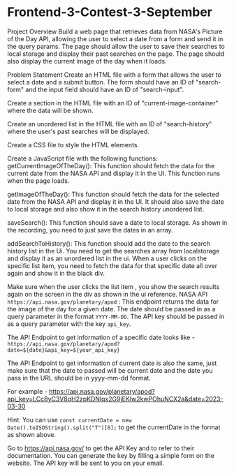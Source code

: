 # Frontend-3-Contest-3-September

Project Overview
Build a web page that retrieves data from NASA's Picture of the Day API, allowing the user to select a date from a form and send it in the query params. The page should allow the user to save their searches to local storage and display their past searches on the page. The page should also display the current image of the day when it loads.

Problem Statement
Create an HTML file with a form that allows the user to select a date and a submit button. The form should have an ID of "search-form" and the input field should have an ID of "search-input".

Create a section in the HTML file with an ID of "current-image-container" where the data will be shown.

Create an unordered list in the HTML file with an ID of "search-history" where the user's past searches will be displayed.

Create a CSS file to style the HTML elements.

Create a JavaScript file with the following functions:
getCurrentImageOfTheDay(): This function should fetch the data for the current date from the NASA API and display it in the UI. This function runs when the page loads.

getImageOfTheDay(): This function should fetch the data for the selected date from the NASA API and display it in the UI. It should also save the date to local storage and also show it in the search history unordered list.

saveSearch(): This function should save a date to local storage. As shown in the recording, you need to just save the dates in an array.

addSearchToHistory(): This function should add the date to the search history list in the Ui. You need to get the searches array from localstorage and display it as an unordered list in the ui. When a user clicks on the specific list item, you need to fetch the data for that specific date all over again and show it in the black div.


Make sure when the user clicks the list item , you show the search results again on the screen in the div as shown in the ui reference.
NASA API
``` https://api.nasa.gov/planetary/apod``` : This endpoint returns the data for the image of the day for a given date. The date should be passed in as a query parameter in the format ``` YYYY-MM-DD ```. The API key should be passed in as a query parameter with the key `api_key`.

The API Endpoint to get information of a specific date looks like - ``` https://api.nasa.gov/planetary/apod?date=${date}&api_key=${your_api_key} ```

The API Endpoint to get information of current date is also the same, just make sure that the date to passed will be current date and the date you pass in the URL should be in yyyy-mm-dd format.

For example - https://api.nasa.gov/planetary/apod?api_key=LCc8yC3V8qH2zpKDNlqx2G9jEKIw2kwPOhuNCX2a&date=2023-03-30

Hint: You can use ``` const currentDate = new Date().toISOString().split("T")[0]; ``` to get the currentDate in the format as shown above.

Go to https://api.nasa.gov/ to get the API Key and to refer to their documentation. You can generate the key by filling a simple form on the website. The API key will be sent to you on your email.